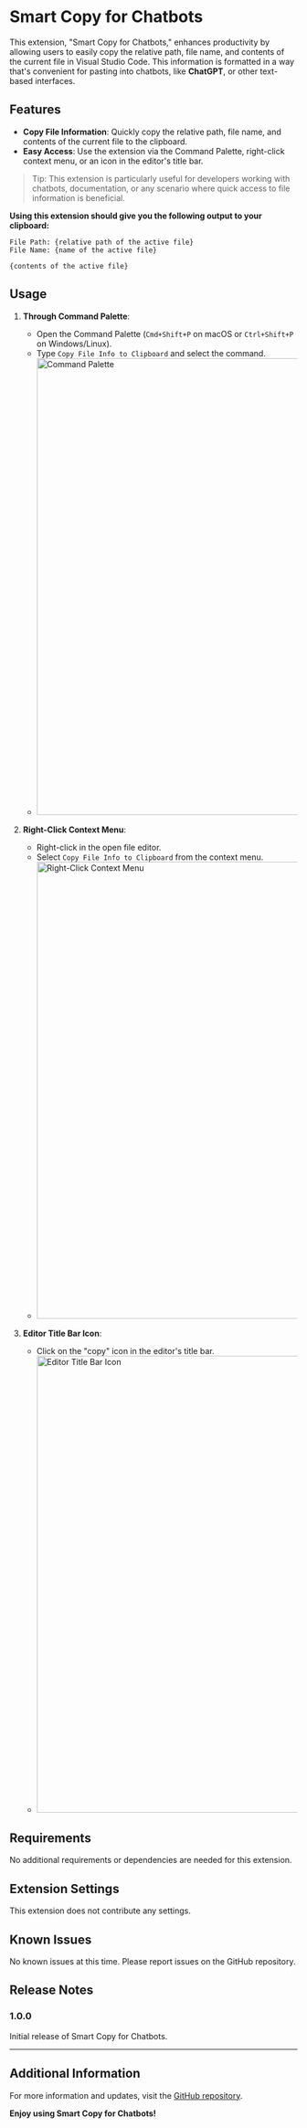 # Smart Copy for Chatbots

This extension, "Smart Copy for Chatbots," enhances productivity by allowing users to easily copy the relative path, file name, and contents of the current file in Visual Studio Code. This information is formatted in a way that's convenient for pasting into chatbots, like **ChatGPT**, or other text-based interfaces.

## Features

- **Copy File Information**: Quickly copy the relative path, file name, and contents of the current file to the clipboard.
- **Easy Access**: Use the extension via the Command Palette, right-click context menu, or an icon in the editor's title bar.

> Tip: This extension is particularly useful for developers working with chatbots, documentation, or any scenario where quick access to file information is beneficial.

**Using this extension should give you the following output to your clipboard:**
```
File Path: {relative path of the active file}
File Name: {name of the active file}

{contents of the active file}
```

## Usage

1. **Through Command Palette**:
   - Open the Command Palette (`Cmd+Shift+P` on macOS or `Ctrl+Shift+P` on Windows/Linux).
   - Type `Copy File Info to Clipboard` and select the command.
   - <img width="800" alt="Command Palette" src="https://github.com/bhaverland/vscode-smart-copy-for-chatbots/assets/101616799/322b4624-4ac7-4720-bc44-c7c2ec75ad09">


2. **Right-Click Context Menu**:
   - Right-click in the open file editor.
   - Select `Copy File Info to Clipboard` from the context menu.
   - <img width="800" alt="Right-Click Context Menu" src="https://github.com/bhaverland/vscode-smart-copy-for-chatbots/assets/101616799/63d1cdb5-6e51-4b11-8897-7228a816d49c">


3. **Editor Title Bar Icon**:
   - Click on the "copy" icon in the editor's title bar.
   - <img width="800" alt="Editor Title Bar Icon" src="https://github.com/bhaverland/vscode-smart-copy-for-chatbots/assets/101616799/902b5bf8-60d0-4460-b444-fc23eb903952">


## Requirements

No additional requirements or dependencies are needed for this extension.

## Extension Settings

This extension does not contribute any settings.

## Known Issues

No known issues at this time. Please report issues on the GitHub repository.

## Release Notes

### 1.0.0

Initial release of Smart Copy for Chatbots.

---

## Additional Information

For more information and updates, visit the [GitHub repository](https://github.com/bhaverland/smart-copy-for-chatbots).

**Enjoy using Smart Copy for Chatbots!**
